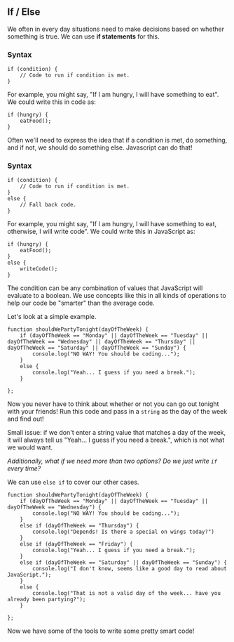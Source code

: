 <section class="module-section" name="If / Else">&nbsp;</section>

## If / Else

We often in every day situations need to make decisions based on whether something is true. We can use **if statements** for this.

### Syntax

    if (condition) {
    	// Code to run if condition is met.
    }

For example, you might say, "If I am hungry, I will have something to eat". We could write this in code as:

    if (hungry) {
    	eatFood();
    }

Often we'll need to express the idea that if a condition is met, do something, and if not, we should do something else. Javascript can do that!

### Syntax

    if (condition) {
    	// Code to run if condition is met.
    }
    else {
    	// Fall back code.
    }

For example, you might say, "If I am hungry, I will have something to eat, otherwise, I will write code". We could write this in JavaScript as:

    if (hungry) {
    	eatFood();
    }
    else {
    	writeCode();
    }

The condition can be any combination of values that JavaScript will evaluate to a boolean. We use concepts like this in all kinds of operations to help our code be "smarter" than the average code.

Let's look at a simple example.

    function shouldWePartyTonight(dayOfTheWeek) {
    	if (dayOfTheWeek == "Monday" || dayOfTheWeek == "Tuesday" || dayOfTheWeek == "Wednesday" || dayOfTheWeek == "Thursday" || dayOfTheWeek == "Saturday" || dayOfTheWeek == "Sunday") {
    		console.log("NO WAY! You should be coding...");
    	}
    	else {
    		console.log("Yeah... I guess if you need a break.");
    	}

    };

Now you never have to think about whether or not you can go out tonight with your friends! Run this code and pass in a `string` as the day of the week and find out!

Small issue: if we don't enter a string value that matches a day of the week, it will always tell us "Yeah... I guess if you need a break.", which is not what we would want.

_Additionally, what if we need more than two options? Do we just write `if` every time?_

We can use `else if` to cover our other cases.

    function shouldWePartyTonight(dayOfTheWeek) {
    	if (dayOfTheWeek == "Monday" || dayOfTheWeek == "Tuesday" || dayOfTheWeek == "Wednesday") {
    		console.log("NO WAY! You should be coding...");
    	}
    	else if (dayOfTheWeek == "Thursday") {
    		console.log("Depends! Is there a special on wings today?")
    	}
    	else if (dayOfTheWeek == "Friday") {
    		console.log("Yeah... I guess if you need a break.");
    	}
    	else if (dayOfTheWeek == "Saturday" || dayOfTheWeek == "Sunday") {
    		console.log("I don't know, seems like a good day to read about JavaScript.");
    	}
    	else {
    		console.log("That is not a valid day of the week... have you already been partying?");
    	}

    };

Now we have some of the tools to write some pretty smart code!


